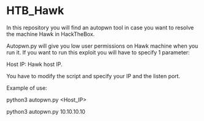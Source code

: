 # HTB_Hawk
In this repository you will find an autopwn tool in case you want to resolve the machine Hawk in HackTheBox.

Autopwn.py will give you low user permissions on Hawk machine when you run it. If you want to run this exploit you will have to specify 1 parameter:

Host IP: Hawk host IP.

You have to modify the script and specify your IP and the listen port.

Example of use:

python3 autopwn.py <Host_IP>

python3 autopwn.py 10.10.10.10
